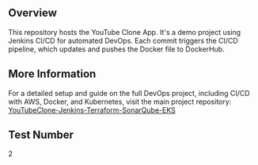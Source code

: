 ## Overview
This repository hosts the YouTube Clone App. It's a demo project using Jenkins CI/CD for automated DevOps. Each commit triggers the CI/CD pipeline, which updates and pushes the Docker file to DockerHub.

## More Information
For a detailed setup and guide on the full DevOps project, including CI/CD with AWS, Docker, and Kubernetes, visit the main project repository: [YouTubeClone-Jenkins-Terraform-SonarQube-EKS](https://github.com/yash-analytics/YouTubeClone-Jenkins-Terraform-SonarQube-EKS)

## Test Number
2
